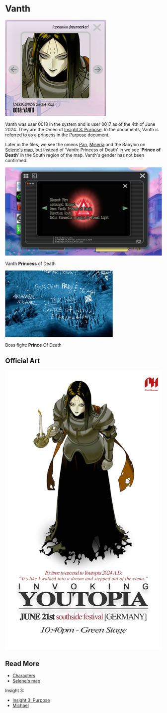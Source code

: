 # Vanth

![Vanth's Avatar](../../Resources/characters/vanth/vanth.png)

Vanth was user 0018 in the system and is user 0017 as of the 4th of June 2024. 
They are the Omen of [Insight 3: Purpose](../lore/insight3-purpose). In the documents, Vanth is referred to as a princess 
in the [Purpose](../lore/insight3-purpose) document. 

Later in the files, we see the omens [Pan](pan), [Miseria](miseria) and the Babylon on 
[Selene's map](../files/for-sof#YOUTOPIA_selenes_mapvis), but instead of 'Vanth: Princess of Death' in
we see '**Prince of Death**' in the South region of the map. Vanth's gender has not been confirmed.

![Vanth (female)](../../Resources/lore/insights/purpose/img_14.png)

Vanth **Princess** of Death

![Vanth (male)](../../Resources/lore/insights/purpose/princeofdeath.png)

Boss fight: **Prince** Of Death

## Official Art

![Promotional poster for Vanth](../../Resources/characters/vanth/poster.jpg)

## Read More

- [Characters](characters)
- [Selene's map](../files/selenes_map)

Insight 3:
- [Insight 3: Purpose](../lore/insight3-purpose)
- [Michael](michael)